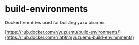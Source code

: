 # build-environments
Dockerfile entries used for building yuzu binaries.

[https://hub.docker.com/r/yuzuemu/build-environments/](https://hub.docker.com/r/lat9nq/yuzuemu-build-environments)
